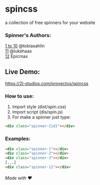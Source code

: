 # spincss  
a collection of free spinners for your website  

### Spinner's Authors:  
[1 to 10](https://twitter.com/tobiasahlin) @tobiasahlin  
[11](https://twitter.com/lukehaas) @lukehaas  
[12](https://epicmax.co/) Epicmax 

##  Live Demo:  
https://2l-studios.com/proyectos/spincss 

### How to use:  
1) Import style (dist/spin.css)  
2) Import script (dis/spin.js)  
3) For make a spinner just type:  
```html
<div class="spinner-{id}"></div>
```

### Examples:
```html
<div class="spinner-1"></div>
<div class="spinner-2"></div>
<div class="spinner-3"></div>
[...]
<div class="spinner-11"></div>
```  

###### Made with ❤️
